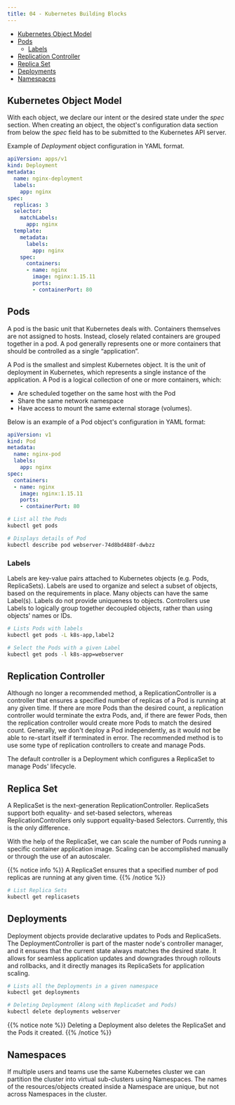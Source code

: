 ```yaml
---
title: 04 - Kubernetes Building Blocks
---
```

- [Kubernetes Object Model](#kubernetes-object-model)
- [Pods](#pods)
  - [Labels](#labels)
- [Replication Controller](#replication-controller)
- [Replica Set](#replica-set)
- [Deployments](#deployments)
- [Namespaces](#namespaces)

## Kubernetes Object Model

With each object, we declare our intent or the desired state under the *spec* section. When creating an object, the object's configuration data section from below the *spec* field has to be submitted to the Kubernetes API server.

Example of *Deployment* object configuration in YAML format.

```yaml
apiVersion: apps/v1
kind: Deployment
metadata:
  name: nginx-deployment
  labels:
    app: nginx
spec:
  replicas: 3
  selector:
    matchLabels:
      app: nginx
  template:
    metadata:
      labels:
        app: nginx
    spec:
      containers:
      - name: nginx
        image: nginx:1.15.11
        ports:
        - containerPort: 80
```

## Pods

A pod is the basic unit that Kubernetes deals with. Containers themselves are not assigned to hosts. Instead, closely related containers are grouped together in a pod. A pod generally represents one or more containers that should be controlled as a single “application”.

A Pod is the smallest and simplest Kubernetes object. It is the unit of deployment in Kubernetes, which represents a single instance of the application. A Pod is a logical collection of one or more containers, which:

* Are scheduled together on the same host with the Pod
* Share the same network namespace
* Have access to mount the same external storage (volumes).

Below is an example of a Pod object's configuration in YAML format:

```yaml
apiVersion: v1
kind: Pod
metadata:
  name: nginx-pod
  labels:
    app: nginx
spec:
  containers:
  - name: nginx
    image: nginx:1.15.11
    ports:
    - containerPort: 80
```

```bash
# List all the Pods
kubectl get pods

# Displays details of Pod
kubectl describe pod webserver-74d8bd488f-dwbzz
```

### Labels

Labels are key-value pairs attached to Kubernetes objects (e.g. Pods, ReplicaSets). Labels are used to organize and select a subset of objects, based on the requirements in place. Many objects can have the same Label(s). Labels do not provide uniqueness to objects. Controllers use Labels to logically group together decoupled objects, rather than using objects' names or IDs.

```bash
# Lists Pods with labels
kubectl get pods -L k8s-app,label2

# Select the Pods with a given Label
kubectl get pods -l k8s-app=webserver
```

## Replication Controller

Although no longer a recommended method, a ReplicationController is a controller that ensures a specified number of replicas of a Pod is running at any given time. If there are more Pods than the desired count, a replication controller would terminate the extra Pods, and, if there are fewer Pods, then the replication controller would create more Pods to match the desired count. Generally, we don't deploy a Pod independently, as it would not be able to re-start itself if terminated in error. The recommended method is to use some type of replication controllers to create and manage Pods.

The default controller is a Deployment which configures a ReplicaSet to manage Pods' lifecycle.

## Replica Set

A ReplicaSet is the next-generation ReplicationController. ReplicaSets support both equality- and set-based selectors, whereas ReplicationControllers only support equality-based Selectors. Currently, this is the only difference.

With the help of the ReplicaSet, we can scale the number of Pods running a specific container application image. Scaling can be accomplished manually or through the use of an autoscaler.

{{% notice info %}}
A ReplicaSet ensures that a specified number of pod replicas are running at any given time.
{{% /notice %}}

```bash
# List Replica Sets
kubectl get replicasets
```

## Deployments

Deployment objects provide declarative updates to Pods and ReplicaSets. The DeploymentController is part of the master node's controller manager, and it ensures that the current state always matches the desired state. It allows for seamless application updates and downgrades through rollouts and rollbacks, and it directly manages its ReplicaSets for application scaling.

```bash
# Lists all the Deployments in a given namespace
kubectl get deployments

# Deleting Deployment (Along with ReplicaSet and Pods)
kubectl delete deployments webserver
```

{{% notice note %}}
Deleting a Deployment also deletes the ReplicaSet and the Pods it created.
{{% /notice %}}

## Namespaces

If multiple users and teams use the same Kubernetes cluster we can partition the cluster into virtual sub-clusters using Namespaces. The names of the resources/objects created inside a Namespace are unique, but not across Namespaces in the cluster.
